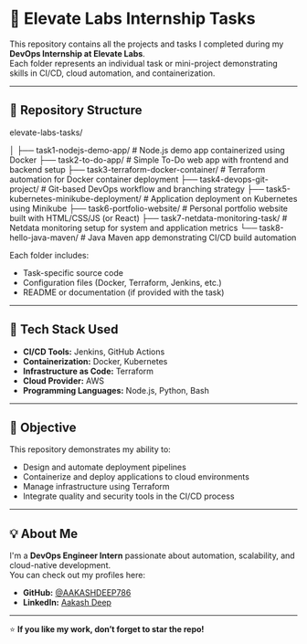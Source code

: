 # 🚀 Elevate Labs Internship Tasks

This repository contains all the projects and tasks I completed during my **DevOps Internship at Elevate Labs**.  
Each folder represents an individual task or mini-project demonstrating skills in CI/CD, cloud automation, and containerization.

---

## 📂 Repository Structure

elevate-labs-tasks/

│
├── task1-nodejs-demo-app/ # Node.js demo app containerized using Docker
├── task2-to-do-app/ # Simple To-Do web app with frontend and backend setup
├── task3-terraform-docker-container/ # Terraform automation for Docker container deployment
├── task4-devops-git-project/ # Git-based DevOps workflow and branching strategy
├── task5-kubernetes-minikube-deployment/ # Application deployment on Kubernetes using Minikube
├── task6-portfolio-website/ # Personal portfolio website built with HTML/CSS/JS (or React)
├── task7-netdata-monitoring-task/ # Netdata monitoring setup for system and application metrics
└── task8-hello-java-maven/ # Java Maven app demonstrating CI/CD build automation

Each folder includes:
- Task-specific source code
- Configuration files (Docker, Terraform, Jenkins, etc.)
- README or documentation (if provided with the task)

---

## 🧰 Tech Stack Used
- **CI/CD Tools:** Jenkins, GitHub Actions  
- **Containerization:** Docker, Kubernetes  
- **Infrastructure as Code:** Terraform  
- **Cloud Provider:** AWS  
- **Programming Languages:** Node.js, Python, Bash  

---

## 🎯 Objective
This repository demonstrates my ability to:
- Design and automate deployment pipelines  
- Containerize and deploy applications to cloud environments  
- Manage infrastructure using Terraform  
- Integrate quality and security tools in the CI/CD process  

---

## 💡 About Me
I'm a **DevOps Engineer Intern** passionate about automation, scalability, and cloud-native development.  
You can check out my profiles here:

- **GitHub:** [@AAKASHDEEP786](https://github.com/AAKASHDEEP786)  
- **LinkedIn:** [Aakash Deep](https://linkedin.com/in/aakash-deep)  

---

⭐ **If you like my work, don’t forget to star the repo!**




